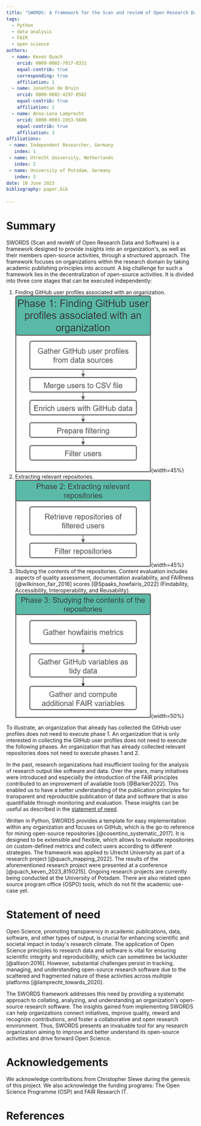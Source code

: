 ```yaml
---
title: "SWORDS: A framework for the Scan and revieW of Open Research Data and Software"
tags:
  - Python
  - data analysis
  - FAIR
  - open science
authors:
  - name: Keven Quach
    orcid: 0009-0002-7017-0331
    equal-contrib: true
    corresponding: true 
    affiliation: 1
  - name: Jonathan de Bruin
    orcid: 0000-0002-4297-0502
    equal-contrib: true
    affiliation: 2
  - name: Anna-Lena Lamprecht
    orcid: 0000-0003-1953-5606
    equal-contrib: true
    affiliation: 3
affiliations:
 - name: Independent Researcher, Germany
   index: 1
 - name: Utrecht University, Netherlands
   index: 2
 - name: University of Potsdam, Germany
   index: 3
date: 18 June 2023
bibliography: paper.bib

---
```


# Summary

SWORDS (Scan and revieW of Open Research Data and Software) is a framework designed to provide insights into an organization's, as well as their members open-source activities, through a structured approach. The framework focuses on organizations within the research domain by taking academic publishing principles into account. A big challenge for such a framework lies in the decentralization of open-source activities. It is divided into three core stages that can be executed independently:

1. Finding GitHub user profiles associated with an organization.  
   ![Phase 1](phase_1.png){width=45%}
2. Extracting relevant repositories.  
   ![Phase 2](phase_2.png){width=45%}
3. Studying the contents of the repositories. Content evaluation includes aspects of quality assessment, documentation availability, and FAIRness [@wilkinson_fair_2016] scores [@Spaaks_howfairis_2022] (Findability, Accessibility, Interoperability, and Reusability).  
   ![Phase 3](phase_3.png){width=50%}

To illustrate, an organization that already has collected the GitHub user profiles does not need to execute phase 1. An organization that is only interested in collecting the GitHub user profiles does not need to execute the following phases. An organization that has already collected relevant repositories does not need to execute phases 1 and 2.

In the past, research organizations had insufficient tooling for the analysis of research output like software and data. Over the years, many initiatives were introduced and especially the introduction of the FAIR principles contributed to an improvement of available tools [@Barker2022]. This enabled us to have a better understanding of the publication principles for transparent and reproducible publication of data and software that is also quantifiable through monitoring and evaluation. These insights can be useful as described in the [statement of need](#statement-of-need).

Written in Python, SWORDS provides a template for easy implementation within any organization and focuses on GitHub, which is the go-to reference for mining open-source repositories [@cosentino_systematic_2017]. It is designed to be extensible and flexible, which allows to evaluate repositories on custom-defined metrics and collect users according to different strategies. The framework was applied to Utrecht University as part of a research project [@quach_mapping_2022]. The results of the aforementioned research project were presented at a conference [@quach_keven_2023_8150215]. Ongoing research projects are currently being conducted at the University of Potsdam. There are also related open source program office (OSPO) tools, which do not fit the academic use-case yet.

# Statement of need

Open Science, promoting transparency in academic publications, data, software, and other types of output, is crucial for enhancing scientific and societal impact in today's research climate. The application of Open Science principles to research data and software is vital for ensuring scientific integrity and reproducibility, which can sometimes be lackluster [@allison:2016]. However, substantial challenges persist in tracking, managing, and understanding open-source research software due to the scattered and fragmented nature of these activities across multiple platforms [@lamprecht_towards_2020].

The SWORDS framework addresses this need by providing a systematic approach to collating, analyzing, and understanding an organization's open-source research software. The insights gained from implementing SWORDS can help organizations connect initiatives, improve quality, reward and recognize contributions, and foster a collaborative and open research environment. Thus, SWORDS presents an invaluable tool for any research organization aiming to improve and better understand its open-source activities and drive forward Open Science.


# Acknowledgements

We acknowledge contributions from Christopher Slewe during the genesis of this project. We also acknowledge the funding programs: The Open Science Programme (OSP) and FAIR Research IT.

# References
